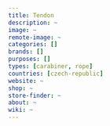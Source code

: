 ```yaml
---
title: Tendon
description: ~
image: ~
remote-image: ~
categories: []
brands: []
purposes: []
types: [carabiner, rope]
countries: [czech-republic]
website: ~
shop: ~
store-finder: ~
about: ~
wiki: ~
---
```

